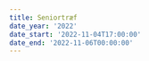 ```yaml
---
title: Seniortræf
date_year: '2022'
date_start: '2022-11-04T17:00:00'
date_end: '2022-11-06T00:00:00'
---
```


